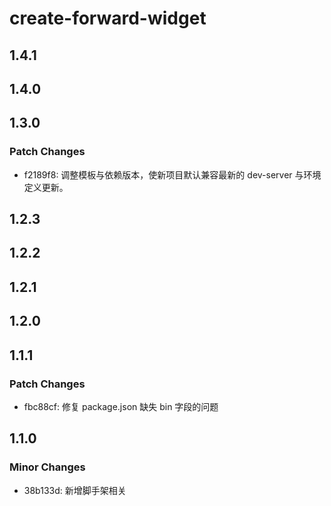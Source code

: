 # create-forward-widget

## 1.4.1

## 1.4.0

## 1.3.0

### Patch Changes

- f2189f8: 调整模板与依赖版本，使新项目默认兼容最新的 dev-server 与环境定义更新。

## 1.2.3

## 1.2.2

## 1.2.1

## 1.2.0

## 1.1.1

### Patch Changes

- fbc88cf: 修复 package.json 缺失 bin 字段的问题

## 1.1.0

### Minor Changes

- 38b133d: 新增脚手架相关
